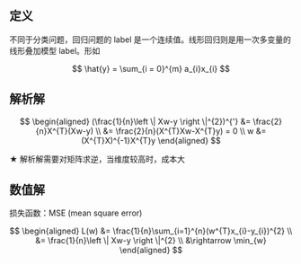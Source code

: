 ## 定义
不同于分类问题，回归问题的 label 是一个连续值。线形回归则是用一次多变量的线形叠加模型 label。形如

$$
\hat{y} = \sum_{i = 0}^{m} a_{i}x_{i}
$$

## 解析解

$$
\begin{aligned}
(\frac{1}{n}\left \| Xw-y \right \|^{2})^{'} &= \frac{2}{n}X^{T}(Xw-y) \\
&= \frac{2}{n}(X^{T}Xw-X^{T}y) = 0 \\
w &= (X^{T}X)^{-1}X^{T}y
\end{aligned}
$$

$\bigstar$ 解析解需要对矩阵求逆，当维度较高时，成本大


## 数值解
损失函数：MSE (mean square error)

$$
\begin{aligned}
L(w) &= \frac{1}{n}\sum_{i=1}^{n}(w^{T}x_{i}-y_{i})^{2} \\
&= \frac{1}{n}\left \| Xw-y \right \|^{2} \\
&\rightarrow \min_{w}
\end{aligned}
$$
